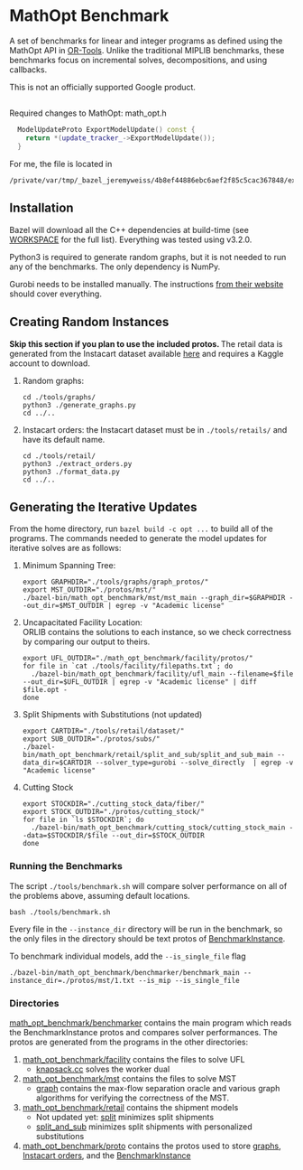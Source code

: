 # MathOpt Benchmark

A set of benchmarks for linear and integer programs as defined using the
MathOpt API in [OR-Tools](https://developers.google.com/optimization).
Unlike the traditional MIPLIB benchmarks, these benchmarks focus on incremental
solves, decompositions, and using callbacks.

This is not an officially supported Google product.

##
Required changes to MathOpt: math_opt.h
```c++
  ModelUpdateProto ExportModelUpdate() const {
    return *(update_tracker_->ExportModelUpdate());
  }
```
For me, the file is located in
```shell script
/private/var/tmp/_bazel_jeremyweiss/4b8ef44886ebc6aef2f85c5cac367848/external/com_google_ortools/ortools/math_opt/cpp/math_opt.h
```

## Installation
Bazel will download all the C++ dependencies at build-time (see [WORKSPACE](WORKSPACE) for the full list). Everything was tested using v3.2.0.

Python3 is required to generate random graphs, but it is not needed to run any of the
benchmarks. The only dependency is NumPy.

Gurobi needs to be installed manually. The instructions [from their website](https://www.gurobi.com/documentation/9.1/quickstart_mac/software_installation_guid.html)
should cover everything.

## Creating Random Instances
<strong> Skip this section if you plan to use the included protos. </strong> The retail data is generated
from the Instacart dataset available [here](https://www.kaggle.com/c/instacart-market-basket-analysis)
and requires a Kaggle account to download.

1. Random graphs:
    ```
    cd ./tools/graphs/
    python3 ./generate_graphs.py
    cd ../..
    ```
2. Instacart orders: the Instacart dataset must be in `./tools/retails/` and have its default name.
    ```shell script
    cd ./tools/retail/
    python3 ./extract_orders.py
    python3 ./format_data.py
    cd ../..
    ```

## Generating the Iterative Updates
From the home directory, run `bazel build -c opt ...` to build all of the programs. 
The commands needed to generate the model updates for iterative solves are as follows:
1. Minimum Spanning Tree:
    ```shell script
    export GRAPHDIR="./tools/graphs/graph_protos/"
    export MST_OUTDIR="./protos/mst/"
   ./bazel-bin/math_opt_benchmark/mst/mst_main --graph_dir=$GRAPHDIR --out_dir=$MST_OUTDIR | egrep -v "Academic license"
    ```
2. Uncapacitated Facility Location: <br> ORLIB contains the solutions to each instance, so we check correctness by comparing
our output to theirs.
    ```shell script
    export UFL_OUTDIR="./math_opt_benchmark/facility/protos/"
    for file in `cat ./tools/facility/filepaths.txt`; do
      ./bazel-bin/math_opt_benchmark/facility/ufl_main --filename=$file --out_dir=$UFL_OUTDIR | egrep -v "Academic license" | diff $file.opt -
    done
    ```
3. Split Shipments with Substitutions (not updated)
   ```shell script
   export CARTDIR="./tools/retail/dataset/"
   export SUB_OUTDIR="./protos/subs/"
   ./bazel-bin/math_opt_benchmark/retail/split_and_sub/split_and_sub_main --data_dir=$CARTDIR --solver_type=gurobi --solve_directly  | egrep -v "Academic license"
   ```
4. Cutting Stock
   ```shell script
   export STOCKDIR="./cutting_stock_data/fiber/"
   export STOCK_OUTDIR="./protos/cutting_stock/"
   for file in `ls $STOCKDIR`; do
     ./bazel-bin/math_opt_benchmark/cutting_stock/cutting_stock_main --data=$STOCKDIR/$file --out_dir=$STOCK_OUTDIR
   done
   ```

### Running the Benchmarks
The script `./tools/benchmark.sh` will compare solver performance on all of the problems above, assuming default locations.
```shell script
bash ./tools/benchmark.sh
```
Every file in the `--instance_dir` directory will be run in the benchmark, so the only files in the directory should
be text protos of [BenchmarkInstance](math_opt_benchmark/proto/model.proto).

To benchmark individual models, add the `--is_single_file` flag
```shell script
./bazel-bin/math_opt_benchmark/benchmarker/benchmark_main --instance_dir=./protos/mst/1.txt --is_mip --is_single_file
```

### Directories
[math_opt_benchmark/benchmarker](math_opt_benchmark/benchmarker) contains the main program which reads the BenchmarkInstance
protos and compares solver performances. The protos are generated from the programs in the other
directories:
1. [math_opt_benchmark/facility](math_opt_benchmark/facility) contains the files to solve UFL
    * [knapsack.cc](math_opt_benchmark/facility/knapsack.cc) solves the worker dual
2. [math_opt_benchmark/mst](math_opt_benchmark/mst) contains the files to solve MST
    * [graph](math_opt_benchmark/mst/graph) contains the max-flow separation oracle and
    various graph algorithms for verifying the correctness of the MST.
3. [math_opt_benchmark/retail](math_opt_benchmark/retail) contains the shipment models
    * Not updated yet: [split](math_opt_benchmark/retail/split) minimizes split shipments
    * [split_and_sub](math_opt_benchmark/retail/split_and_sub) minimizes split shipments with personalized substitutions
4. [math_opt_benchmark/proto](math_opt_benchmark/proto) contains the protos used to store 
[graphs](math_opt_benchmark/proto/graph.proto), [Instacart orders](math_opt_benchmark/proto/dataset.proto), and the [BenchmarkInstance](math_opt_benchmark/proto/model.proto)
